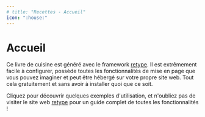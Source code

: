 ```yaml
---
# title: "Recettes - Accueil"
icon: ":house:"
---
```


# Accueil

Ce livre de cuisine est généré avec le framework [retype](https://retype.com/). 
Il est extrêmement facile à configurer, possède toutes les fonctionnalités de mise en page que vous pouvez imaginer et peut être hébergé sur votre propre site web.
Tout cela gratuitement et sans avoir à installer quoi que ce soit.

Cliquez pour découvrir quelques exemples d'utilisation, et n'oubliez pas de visiter le site web [retype](https://retype.com/) pour un guide complet de toutes les fonctionnalités !

